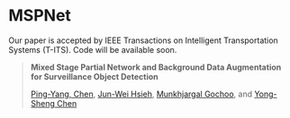 # MSPNet
Our paper is accepted by IEEE Transactions on Intelligent Transportation Systems (T-ITS). Code will be available soon.

> **Mixed Stage Partial Network and Background Data Augmentation for Surveillance Object Detection**
>
> [Ping-Yang, Chen](https://scholar.google.com.tw/citations?user=cGHFHm0AAAAJ&hl=zh-TW), [Jun-Wei Hsieh](https://aicvlab2019.wordpress.com/), [Munkhjargal Gochoo](https://moyog.github.io/), and [Yong-Sheng Chen](https://www.cs.nycu.edu.tw/members/detail/yschen)
>